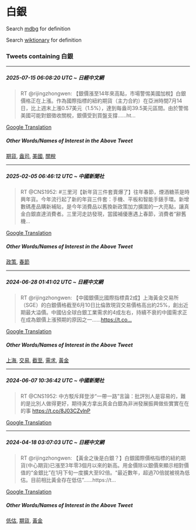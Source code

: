 # 白銀

Search [mdbg](https://www.mdbg.net/chinese/dictionary?page=worddict&wdrst=0&wdqb=白銀) for definition

Search [wiktionary](https://en.wiktionary.org/wiki/白銀) for definition

### Tweets containing 白銀

___
##### 2025-07-15 06:08:20 UTC ~ 日經中文網
> RT @rijingzhongwen: 【銀價漲至14年來高點，市場警惕美國加稅】白銀價格正在上漲。作為國際指標的紐約期貨（主力合約）在亞洲時間7月14日，比上週末上漲0.57美元（1.5%），達到每盎司39.5美元區間。由於警惕美國可能對銀徵收關稅，銀價受到買盤支撐……ht…

[Google Translation](https://translate.google.com/?hi=en&tab=TT&sl=zh-CN&tl=en&op=translate&text=RT+%40rijingzhongwen%3A+%E3%80%90%E9%8A%80%E5%83%B9%E6%BC%B2%E8%87%B314%E5%B9%B4%E4%BE%86%E9%AB%98%E9%BB%9E%EF%BC%8C%E5%B8%82%E5%A0%B4%E8%AD%A6%E6%83%95%E7%BE%8E%E5%9C%8B%E5%8A%A0%E7%A8%85%E3%80%91%E7%99%BD%E9%8A%80%E5%83%B9%E6%A0%BC%E6%AD%A3%E5%9C%A8%E4%B8%8A%E6%BC%B2%E3%80%82%E4%BD%9C%E7%82%BA%E5%9C%8B%E9%9A%9B%E6%8C%87%E6%A8%99%E7%9A%84%E7%B4%90%E7%B4%84%E6%9C%9F%E8%B2%A8%EF%BC%88%E4%B8%BB%E5%8A%9B%E5%90%88%E7%B4%84%EF%BC%89%E5%9C%A8%E4%BA%9E%E6%B4%B2%E6%99%82%E9%96%937%E6%9C%8814%E6%97%A5%EF%BC%8C%E6%AF%94%E4%B8%8A%E9%80%B1%E6%9C%AB%E4%B8%8A%E6%BC%B20.57%E7%BE%8E%E5%85%83%EF%BC%881.5%25%EF%BC%89%EF%BC%8C%E9%81%94%E5%88%B0%E6%AF%8F%E7%9B%8E%E5%8F%B839.5%E7%BE%8E%E5%85%83%E5%8D%80%E9%96%93%E3%80%82%E7%94%B1%E6%96%BC%E8%AD%A6%E6%83%95%E7%BE%8E%E5%9C%8B%E5%8F%AF%E8%83%BD%E5%B0%8D%E9%8A%80%E5%BE%B5%E6%94%B6%E9%97%9C%E7%A8%85%EF%BC%8C%E9%8A%80%E5%83%B9%E5%8F%97%E5%88%B0%E8%B2%B7%E7%9B%A4%E6%94%AF%E6%92%90%E2%80%A6%E2%80%A6ht%E2%80%A6)
##### Other Words/Names of Interest in the Above Tweet
[期貨](期貨.md), [盎司](盎司.md), [美國](美國.md), [關稅](關稅.md)
___
##### 2025-02-05 06:46:12 UTC ~ 中國新聞社
> RT @CNS1952: #三里河【新年貨三件套賣爆了】往年春節，煙酒糖茶是時興年貨。今年流行起了新的年貨三件套：手機、平板和智能手錶手環。新增數碼產品購新補貼，是今年消費品以舊換新政策加力擴圍的一大亮點，讓真金白銀直達消費者。三里河走訪發現，當國補優惠遇上春節，消費者“辭舊機…

[Google Translation](https://translate.google.com/?hi=en&tab=TT&sl=zh-CN&tl=en&op=translate&text=RT+%40CNS1952%3A+%23%E4%B8%89%E9%87%8C%E6%B2%B3%E3%80%90%E6%96%B0%E5%B9%B4%E8%B2%A8%E4%B8%89%E4%BB%B6%E5%A5%97%E8%B3%A3%E7%88%86%E4%BA%86%E3%80%91%E5%BE%80%E5%B9%B4%E6%98%A5%E7%AF%80%EF%BC%8C%E7%85%99%E9%85%92%E7%B3%96%E8%8C%B6%E6%98%AF%E6%99%82%E8%88%88%E5%B9%B4%E8%B2%A8%E3%80%82%E4%BB%8A%E5%B9%B4%E6%B5%81%E8%A1%8C%E8%B5%B7%E4%BA%86%E6%96%B0%E7%9A%84%E5%B9%B4%E8%B2%A8%E4%B8%89%E4%BB%B6%E5%A5%97%EF%BC%9A%E6%89%8B%E6%A9%9F%E3%80%81%E5%B9%B3%E6%9D%BF%E5%92%8C%E6%99%BA%E8%83%BD%E6%89%8B%E9%8C%B6%E6%89%8B%E7%92%B0%E3%80%82%E6%96%B0%E5%A2%9E%E6%95%B8%E7%A2%BC%E7%94%A2%E5%93%81%E8%B3%BC%E6%96%B0%E8%A3%9C%E8%B2%BC%EF%BC%8C%E6%98%AF%E4%BB%8A%E5%B9%B4%E6%B6%88%E8%B2%BB%E5%93%81%E4%BB%A5%E8%88%8A%E6%8F%9B%E6%96%B0%E6%94%BF%E7%AD%96%E5%8A%A0%E5%8A%9B%E6%93%B4%E5%9C%8D%E7%9A%84%E4%B8%80%E5%A4%A7%E4%BA%AE%E9%BB%9E%EF%BC%8C%E8%AE%93%E7%9C%9F%E9%87%91%E7%99%BD%E9%8A%80%E7%9B%B4%E9%81%94%E6%B6%88%E8%B2%BB%E8%80%85%E3%80%82%E4%B8%89%E9%87%8C%E6%B2%B3%E8%B5%B0%E8%A8%AA%E7%99%BC%E7%8F%BE%EF%BC%8C%E7%95%B6%E5%9C%8B%E8%A3%9C%E5%84%AA%E6%83%A0%E9%81%87%E4%B8%8A%E6%98%A5%E7%AF%80%EF%BC%8C%E6%B6%88%E8%B2%BB%E8%80%85%E2%80%9C%E8%BE%AD%E8%88%8A%E6%A9%9F%E2%80%A6)
##### Other Words/Names of Interest in the Above Tweet
[政策](政策.md), [春節](春節.md)
___
##### 2024-06-28 01:41:02 UTC ~ 日經中文網
> RT @rijingzhongwen: 【中國銀價比國際指標貴2成】上海黃金交易所（SGE）的白銀價格截至6月10日比倫敦現貨交易價格高出約25%，創出近期最大溢價。中國佔全球白銀工業需求的4成左右，持續不衰的中國需求正在成為銀價上漲預期的原因之一……https://t.co…

[Google Translation](https://translate.google.com/?hi=en&tab=TT&sl=zh-CN&tl=en&op=translate&text=RT+%40rijingzhongwen%3A+%E3%80%90%E4%B8%AD%E5%9C%8B%E9%8A%80%E5%83%B9%E6%AF%94%E5%9C%8B%E9%9A%9B%E6%8C%87%E6%A8%99%E8%B2%B42%E6%88%90%E3%80%91%E4%B8%8A%E6%B5%B7%E9%BB%83%E9%87%91%E4%BA%A4%E6%98%93%E6%89%80%EF%BC%88SGE%EF%BC%89%E7%9A%84%E7%99%BD%E9%8A%80%E5%83%B9%E6%A0%BC%E6%88%AA%E8%87%B36%E6%9C%8810%E6%97%A5%E6%AF%94%E5%80%AB%E6%95%A6%E7%8F%BE%E8%B2%A8%E4%BA%A4%E6%98%93%E5%83%B9%E6%A0%BC%E9%AB%98%E5%87%BA%E7%B4%8425%25%EF%BC%8C%E5%89%B5%E5%87%BA%E8%BF%91%E6%9C%9F%E6%9C%80%E5%A4%A7%E6%BA%A2%E5%83%B9%E3%80%82%E4%B8%AD%E5%9C%8B%E4%BD%94%E5%85%A8%E7%90%83%E7%99%BD%E9%8A%80%E5%B7%A5%E6%A5%AD%E9%9C%80%E6%B1%82%E7%9A%844%E6%88%90%E5%B7%A6%E5%8F%B3%EF%BC%8C%E6%8C%81%E7%BA%8C%E4%B8%8D%E8%A1%B0%E7%9A%84%E4%B8%AD%E5%9C%8B%E9%9C%80%E6%B1%82%E6%AD%A3%E5%9C%A8%E6%88%90%E7%82%BA%E9%8A%80%E5%83%B9%E4%B8%8A%E6%BC%B2%E9%A0%90%E6%9C%9F%E7%9A%84%E5%8E%9F%E5%9B%A0%E4%B9%8B%E4%B8%80%E2%80%A6%E2%80%A6https%3A%2F%2Ft.co%E2%80%A6)
##### Other Words/Names of Interest in the Above Tweet
[上海](上海.md), [交易](交易.md), [截至](截至.md), [需求](需求.md), [黃金](黃金.md)
___
##### 2024-06-07 10:36:42 UTC ~ 中國新聞社
> RT @CNS1952: 中方駁斥拜登涉“一帶一路”言論：批評別人是容易的，難的是比別人做得更好，期待美方拿出真金白銀為非洲發展振興做些實實在在的事 https://t.co/8J03CZvlnP

[Google Translation](https://translate.google.com/?hi=en&tab=TT&sl=zh-CN&tl=en&op=translate&text=RT+%40CNS1952%3A+%E4%B8%AD%E6%96%B9%E9%A7%81%E6%96%A5%E6%8B%9C%E7%99%BB%E6%B6%89%E2%80%9C%E4%B8%80%E5%B8%B6%E4%B8%80%E8%B7%AF%E2%80%9D%E8%A8%80%E8%AB%96%EF%BC%9A%E6%89%B9%E8%A9%95%E5%88%A5%E4%BA%BA%E6%98%AF%E5%AE%B9%E6%98%93%E7%9A%84%EF%BC%8C%E9%9B%A3%E7%9A%84%E6%98%AF%E6%AF%94%E5%88%A5%E4%BA%BA%E5%81%9A%E5%BE%97%E6%9B%B4%E5%A5%BD%EF%BC%8C%E6%9C%9F%E5%BE%85%E7%BE%8E%E6%96%B9%E6%8B%BF%E5%87%BA%E7%9C%9F%E9%87%91%E7%99%BD%E9%8A%80%E7%82%BA%E9%9D%9E%E6%B4%B2%E7%99%BC%E5%B1%95%E6%8C%AF%E8%88%88%E5%81%9A%E4%BA%9B%E5%AF%A6%E5%AF%A6%E5%9C%A8%E5%9C%A8%E7%9A%84%E4%BA%8B+https%3A%2F%2Ft.co%2F8J03CZvlnP)
___
##### 2024-04-18 03:07:03 UTC ~ 日經中文網
> RT @rijingzhongwen: 【黃金之後是白銀？】白銀國際價格指標的紐約期貨(中心期貨)已漲至3年零3個月以來的新高。用金價除以銀價來顯示相對價值的“金銀比”在1月下旬一度擴大至92倍。“最近數年，超過70倍就被視為低估。目前相比黃金存在低估”……https://t…

[Google Translation](https://translate.google.com/?hi=en&tab=TT&sl=zh-CN&tl=en&op=translate&text=RT+%40rijingzhongwen%3A+%E3%80%90%E9%BB%83%E9%87%91%E4%B9%8B%E5%BE%8C%E6%98%AF%E7%99%BD%E9%8A%80%EF%BC%9F%E3%80%91%E7%99%BD%E9%8A%80%E5%9C%8B%E9%9A%9B%E5%83%B9%E6%A0%BC%E6%8C%87%E6%A8%99%E7%9A%84%E7%B4%90%E7%B4%84%E6%9C%9F%E8%B2%A8%28%E4%B8%AD%E5%BF%83%E6%9C%9F%E8%B2%A8%29%E5%B7%B2%E6%BC%B2%E8%87%B33%E5%B9%B4%E9%9B%B63%E5%80%8B%E6%9C%88%E4%BB%A5%E4%BE%86%E7%9A%84%E6%96%B0%E9%AB%98%E3%80%82%E7%94%A8%E9%87%91%E5%83%B9%E9%99%A4%E4%BB%A5%E9%8A%80%E5%83%B9%E4%BE%86%E9%A1%AF%E7%A4%BA%E7%9B%B8%E5%B0%8D%E5%83%B9%E5%80%BC%E7%9A%84%E2%80%9C%E9%87%91%E9%8A%80%E6%AF%94%E2%80%9D%E5%9C%A81%E6%9C%88%E4%B8%8B%E6%97%AC%E4%B8%80%E5%BA%A6%E6%93%B4%E5%A4%A7%E8%87%B392%E5%80%8D%E3%80%82%E2%80%9C%E6%9C%80%E8%BF%91%E6%95%B8%E5%B9%B4%EF%BC%8C%E8%B6%85%E9%81%8E70%E5%80%8D%E5%B0%B1%E8%A2%AB%E8%A6%96%E7%82%BA%E4%BD%8E%E4%BC%B0%E3%80%82%E7%9B%AE%E5%89%8D%E7%9B%B8%E6%AF%94%E9%BB%83%E9%87%91%E5%AD%98%E5%9C%A8%E4%BD%8E%E4%BC%B0%E2%80%9D%E2%80%A6%E2%80%A6https%3A%2F%2Ft%E2%80%A6)
##### Other Words/Names of Interest in the Above Tweet
[低估](低估.md), [期貨](期貨.md), [黃金](黃金.md)
